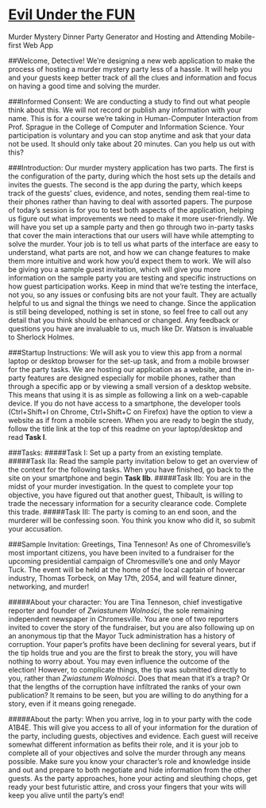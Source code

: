 # [Evil Under the FUN](http://evilunderthefun.s3-website-us-east-1.amazonaws.com/)
Murder Mystery Dinner Party Generator and Hosting and Attending Mobile-first Web App

##Welcome, Detective!
We’re designing a new web application to make the process of hosting a murder mystery party less of a hassle. It will help you and your guests keep better track of all the clues and information and focus on having a good time and solving the murder.

###Informed Consent:
We are conducting a study to find out what people think about this. We will not record or publish any information with your name. This is for a course we’re taking in Human-Computer Interaction from Prof. Sprague in the College of Computer and Information Science. Your participation is voluntary and you can stop anytime and ask that your data not be used. It should only take about 20 minutes. Can you help us out with this?

###Introduction:
Our murder mystery application has two parts. The first is the configuration of the party, during which the host sets up the details and invites the guests. The second is the app during the party, which keeps track of the guests’ clues, evidence, and notes, sending them real-time to their phones rather than having to deal with assorted papers. The purpose of today’s session is for you to test both aspects of the application, helping us figure out what improvements we need to make it more user-friendly. 
We will have you set up a sample party and then go through two in-party tasks that cover the main interactions that our users will have while attempting to solve the murder. Your job is to tell us what parts of the interface are easy to understand, what parts are not, and how we can change features to make them more intuitive and work how you’d expect them to work. We will also be giving you a sample guest invitation, which will give you more information on the sample party you are testing and specific instructions on how guest participation works.
Keep in mind that we’re testing the interface, not you, so any issues or confusing bits are not your fault. They are actually helpful to us and signal the things we need to change. Since the application is still being developed, nothing is set in stone, so feel free to call out any detail that you think should be enhanced or changed. Any feedback or questions you have are invaluable to us, much like Dr. Watson is invaluable to Sherlock Holmes. 

###Startup Instructions:
We will ask you to view this app from a normal laptop or desktop browser for the set-up task, and from a mobile browser for the party tasks. We are hosting our application as a website, and the in-party features are designed especially for mobile phones, rather than through a specific app or by viewing a small version of a desktop website. This means that using it is as simple as following a link on a web-capable device. If you do not have access to a smartphone, the developer tools (Ctrl+Shift+I on Chrome, Ctrl+Shift+C on Firefox) have the option to view a website as if from a mobile screen. When you are ready to begin the study, follow the title link at the top of this readme on your laptop/desktop and read **Task I**.

###Tasks:
#####Task I: 
Set up a party from an existing template.
#####Task IIa: 
Read the sample party invitation below to get an overview of the context for the following tasks. When you have finished, go back to the site on your smartphone and begin **Task IIb**.
#####Task IIb: 
You are in the midst of your murder investigation. In the quest to complete your top objective, you have figured out that another guest, Thibault, is willing to trade the necessary information for a security clearance code. Complete this trade. 
#####Task III: 
The party is coming to an end soon, and the murderer will be confessing soon. You think you know who did it, so submit your accusation.

###Sample Invitation:
Greetings, Tina Tenneson! 
As one of Chromesville’s most important citizens, you have been invited to a fundraiser for the upcoming presidential campaign of Chromesville’s one and only Mayor Tuck. The event will be held at the home of the local captain of hovercar industry, Thomas Torbeck, on May 17th, 2054, and will feature dinner, networking, and murder!

#####About your character:
You are Tina Tenneson, chief investigative reporter and founder of *Zwiastunem Wolności*, the sole remaining independent newspaper in Chromesville. You are one of two reporters invited to cover the story of the fundraiser, but you are also following up on an anonymous tip that the Mayor Tuck administration has a history of corruption. Your paper’s profits have been declining for several years, but if the tip holds true and you are the first to break the story, you will have nothing to worry about. You may even influence the outcome of the election! However, to complicate things, the tip was submitted directly to you, rather than *Zwiastunem Wolności*. Does that mean that it’s a trap? Or that the lengths of the corruption have infiltrated the ranks of your own publication? It remains to be seen, but you are willing to do anything for a story, even if it means going renegade. 

#####About the party:
When you arrive, log in to your party with the code A1B4E. This will give you access to all of your information for the duration of the party, including guests, objectives and evidence. Each guest will receive somewhat different information as befits their role, and it is your job to complete all of your objectives and solve the murder through any means possible. Make sure you know your character’s role and knowledge inside and out and prepare to both negotiate and hide information from the other guests. As the party approaches, hone your acting and sleuthing chops, get ready your best futuristic attire, and cross your fingers that your wits will keep you alive until the party’s end!

